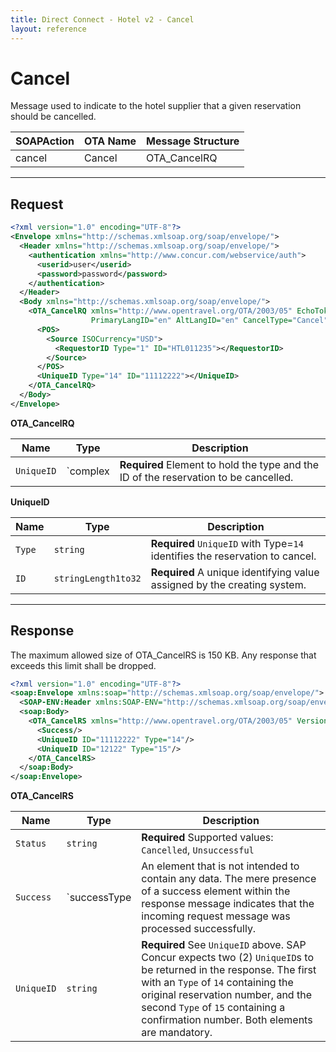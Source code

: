 ```yaml
---
title: Direct Connect - Hotel v2 - Cancel
layout: reference
---
```


# Cancel

Message used to indicate to the hotel supplier that a given reservation should be cancelled.

|SOAPAction|OTA Name|Message Structure|
|------------|----------|-------------------|
|cancel|Cancel|OTA_CancelRQ|

---

## Request

```xml
<?xml version="1.0" encoding="UTF-8"?>
<Envelope xmlns="http://schemas.xmlsoap.org/soap/envelope/">
  <Header xmlns="http://schemas.xmlsoap.org/soap/envelope/">
    <authentication xmlns="http://www.concur.com/webservice/auth">
      <userid>user</userid>
      <password>password</password>
    </authentication>
  </Header>
  <Body xmlns="http://schemas.xmlsoap.org/soap/envelope/">
    <OTA_CancelRQ xmlns="http://www.opentravel.org/OTA/2003/05" EchoToken="test_request_id" Version="3"
                  PrimaryLangID="en" AltLangID="en" CancelType="Cancel">
      <POS>
        <Source ISOCurrency="USD">
          <RequestorID Type="1" ID="HTL011235"></RequestorID>
        </Source>
      </POS>
      <UniqueID Type="14" ID="11112222"></UniqueID>
    </OTA_CancelRQ>
  </Body>
</Envelope>
```


**OTA_CancelRQ**

|Name|Type|Description|
|---------|------------|-------------|
|`UniqueID`|`complex|**Required** Element to hold the type and the ID of the reservation to be cancelled.|

**UniqueID**

|Name|Type|Description|
|---------|------------|-------------|
|`Type`|`string`|**Required** `UniqueID` with Type=`14` identifies the reservation to cancel.|
|`ID`|`stringLength1to32`|**Required** A unique identifying value assigned by the creating system.|

---

## Response

The maximum allowed size of OTA_CancelRS is 150 KB. Any response that exceeds this limit shall be dropped.

```xml
<?xml version="1.0" encoding="UTF-8"?>
<soap:Envelope xmlns:soap="http://schemas.xmlsoap.org/soap/envelope/">
  <SOAP-ENV:Header xmlns:SOAP-ENV="http://schemas.xmlsoap.org/soap/envelope/"/>
  <soap:Body>
    <OTA_CancelRS xmlns="http://www.opentravel.org/OTA/2003/05" Version="3" Status="Cancelled">
      <Success/>
      <UniqueID ID="11112222" Type="14"/>
      <UniqueID ID="12122" Type="15"/>
    </OTA_CancelRS>
  </soap:Body>
</soap:Envelope>
```

**OTA_CancelRS**

|Name|Type|Description|
|---------|------------|-------------|
|`Status`|`string`|**Required** Supported values: `Cancelled`, `Unsuccessful`|
|`Success`|`successType|An element that is not intended to contain any data. The mere presence of a success element within the response message indicates that the incoming request message was processed successfully.|
|`UniqueID`|`string`|**Required** See `UniqueID` above. SAP Concur expects two (2) `UniqueID`s to be returned in the response. The first with an `Type` of `14` containing the original reservation number, and the second `Type` of `15` containing a confirmation number. Both elements are mandatory.|

